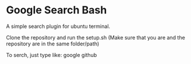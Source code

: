 # Google Search Bash
A simple search plugin for ubuntu terminal.

Clone the repository and run the setup.sh (Make sure that you are and the repository are in the same folder/path)

To serch, just type like: google github
